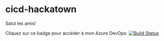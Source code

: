 # cicd-hackatown

Salut les amis!

Cliquez sur ce badge pour accéder à mon Azure DevOps:
[![Build Status](https://dev.azure.com/oli-azure/cicd-hackatown/_apis/build/status/oli-azure.cicd-hackatown?branchName=master)](https://dev.azure.com/oli-azure/cicd-hackatown/_build/latest?definitionId=4&branchName=master)